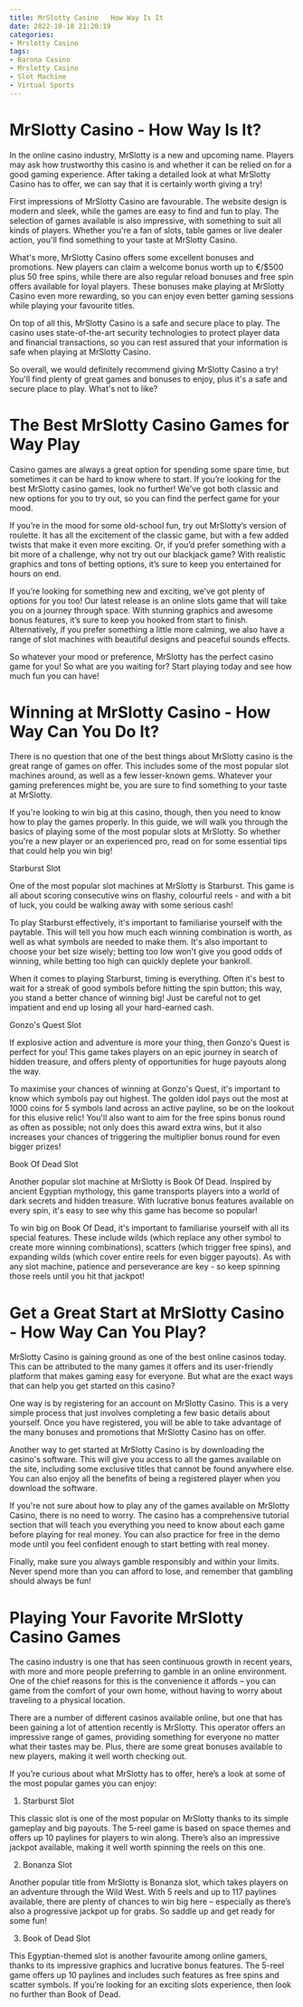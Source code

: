 ```yaml
---
title: MrSlotty Casino   How Way Is It
date: 2022-10-18 21:20:19
categories:
- Mrslotty Casino
tags:
- Barona Casino
- Mrslotty Casino
- Slot Machine
- Virtual Sports
---
```



#  MrSlotty Casino - How Way Is It?

In the online casino industry, MrSlotty is a new and upcoming name. Players may ask how trustworthy this casino is and whether it can be relied on for a good gaming experience. After taking a detailed look at what MrSlotty Casino has to offer, we can say that it is certainly worth giving a try!

First impressions of MrSlotty Casino are favourable. The website design is modern and sleek, while the games are easy to find and fun to play. The selection of games available is also impressive, with something to suit all kinds of players. Whether you're a fan of slots, table games or live dealer action, you'll find something to your taste at MrSlotty Casino.

What's more, MrSlotty Casino offers some excellent bonuses and promotions. New players can claim a welcome bonus worth up to €/$500 plus 50 free spins, while there are also regular reload bonuses and free spin offers available for loyal players. These bonuses make playing at MrSlotty Casino even more rewarding, so you can enjoy even better gaming sessions while playing your favourite titles.

On top of all this, MrSlotty Casino is a safe and secure place to play. The casino uses state-of-the-art security technologies to protect player data and financial transactions, so you can rest assured that your information is safe when playing at MrSlotty Casino.

So overall, we would definitely recommend giving MrSlotty Casino a try! You'll find plenty of great games and bonuses to enjoy, plus it's a safe and secure place to play. What's not to like?

#  The Best MrSlotty Casino Games for Way  Play

Casino games are always a great option for spending some spare time, but sometimes it can be hard to know where to start. If you’re looking for the best MrSlotty casino games, look no further! We’ve got both classic and new options for you to try out, so you can find the perfect game for your mood.

If you’re in the mood for some old-school fun, try out MrSlotty’s version of roulette. It has all the excitement of the classic game, but with a few added twists that make it even more exciting. Or, if you’d prefer something with a bit more of a challenge, why not try out our blackjack game? With realistic graphics and tons of betting options, it’s sure to keep you entertained for hours on end.

If you’re looking for something new and exciting, we’ve got plenty of options for you too! Our latest release is an online slots game that will take you on a journey through space. With stunning graphics and awesome bonus features, it’s sure to keep you hooked from start to finish. Alternatively, if you prefer something a little more calming, we also have a range of slot machines with beautiful designs and peaceful sounds effects.

So whatever your mood or preference, MrSlotty has the perfect casino game for you! So what are you waiting for? Start playing today and see how much fun you can have!

#  Winning at MrSlotty Casino - How Way Can You Do It?

There is no question that one of the best things about MrSlotty casino is the great range of games on offer. This includes some of the most popular slot machines around, as well as a few lesser-known gems. Whatever your gaming preferences might be, you are sure to find something to your taste at MrSlotty.

If you're looking to win big at this casino, though, then you need to know how to play the games properly. In this guide, we will walk you through the basics of playing some of the most popular slots at MrSlotty. So whether you're a new player or an experienced pro, read on for some essential tips that could help you win big!

Starburst Slot

One of the most popular slot machines at MrSlotty is Starburst. This game is all about scoring consecutive wins on flashy, colourful reels - and with a bit of luck, you could be walking away with some serious cash!

To play Starburst effectively, it's important to familiarise yourself with the paytable. This will tell you how much each winning combination is worth, as well as what symbols are needed to make them. It's also important to choose your bet size wisely; betting too low won't give you good odds of winning, while betting too high can quickly deplete your bankroll.

When it comes to playing Starburst, timing is everything. Often it's best to wait for a streak of good symbols before hitting the spin button; this way, you stand a better chance of winning big! Just be careful not to get impatient and end up losing all your hard-earned cash.

 Gonzo's Quest Slot

If explosive action and adventure is more your thing, then Gonzo's Quest is perfect for you! This game takes players on an epic journey in search of hidden treasure, and offers plenty of opportunities for huge payouts along the way.

To maximise your chances of winning at Gonzo's Quest, it's important to know which symbols pay out highest. The golden idol pays out the most at 1000 coins for 5 symbols land across an active payline, so be on the lookout for this elusive relic! You'll also want to aim for the free spins bonus round as often as possible; not only does this award extra wins, but it also increases your chances of triggering the multiplier bonus round for even bigger prizes!

Book Of Dead Slot

Another popular slot machine at MrSlotty is Book Of Dead. Inspired by ancient Egyptian mythology, this game transports players into a world of dark secrets and hidden treasure. With lucrative bonus features available on every spin, it's easy to see why this game has become so popular!


To win big on Book Of Dead, it's important to familiarise yourself with all its special features. These include wilds (which replace any other symbol to create more winning combinations), scatters (which trigger free spins), and expanding wilds (which cover entire reels for even bigger payouts). As with any slot machine, patience and perseverance are key - so keep spinning those reels until you hit that jackpot!

#  Get a Great Start at MrSlotty Casino - How Way Can You Play?

MrSlotty Casino is gaining ground as one of the best online casinos today. This can be attributed to the many games it offers and its user-friendly platform that makes gaming easy for everyone. But what are the exact ways that can help you get started on this casino?

One way is by registering for an account on MrSlotty Casino. This is a very simple process that just involves completing a few basic details about yourself. Once you have registered, you will be able to take advantage of the many bonuses and promotions that MrSlotty Casino has on offer.

Another way to get started at MrSlotty Casino is by downloading the casino's software. This will give you access to all the games available on the site, including some exclusive titles that cannot be found anywhere else. You can also enjoy all the benefits of being a registered player when you download the software.

If you're not sure about how to play any of the games available on MrSlotty Casino, there is no need to worry. The casino has a comprehensive tutorial section that will teach you everything you need to know about each game before playing for real money. You can also practice for free in the demo mode until you feel confident enough to start betting with real money.

Finally, make sure you always gamble responsibly and within your limits. Never spend more than you can afford to lose, and remember that gambling should always be fun!

#  Playing Your Favorite MrSlotty Casino Games

The casino industry is one that has seen continuous growth in recent years, with more and more people preferring to gamble in an online environment. One of the chief reasons for this is the convenience it affords – you can game from the comfort of your own home, without having to worry about traveling to a physical location.

There are a number of different casinos available online, but one that has been gaining a lot of attention recently is MrSlotty. This operator offers an impressive range of games, providing something for everyone no matter what their tastes may be. Plus, there are some great bonuses available to new players, making it well worth checking out.

If you’re curious about what MrSlotty has to offer, here’s a look at some of the most popular games you can enjoy:

1. Starburst Slot

This classic slot is one of the most popular on MrSlotty thanks to its simple gameplay and big payouts. The 5-reel game is based on space themes and offers up 10 paylines for players to win along. There’s also an impressive jackpot available, making it well worth spinning the reels on this one.

2. Bonanza Slot

Another popular title from MrSlotty is Bonanza slot, which takes players on an adventure through the Wild West. With 5 reels and up to 117 paylines available, there are plenty of chances to win big here – especially as there’s also a progressive jackpot up for grabs. So saddle up and get ready for some fun!

3. Book of Dead Slot

This Egyptian-themed slot is another favourite among online gamers, thanks to its impressive graphics and lucrative bonus features. The 5-reel game offers up 10 paylines and includes such features as free spins and scatter symbols. If you’re looking for an exciting slots experience, then look no further than Book of Dead.